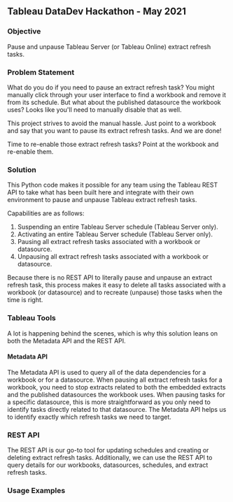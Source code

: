 ## Tableau DataDev Hackathon - May 2021

### Objective
Pause and unpause Tableau Server (or Tableau Online) extract refresh tasks.

### Problem Statement
What do you do if you need to pause an extract refresh task? You might manually 
click through your user interface to find a workbook and remove it from its
schedule. But what about the published datasource the workbook uses? Looks like
you'll need to manually disable that as well.

This project strives to avoid the manual hassle. Just point to a workbook 
and say that you want to pause its extract refresh tasks. And we are done!

Time to re-enable those extract refresh tasks? Point at the workbook and re-enable them.

### Solution
This Python code makes it possible for any team using the Tableau REST API to 
take what has been built here and integrate with their own environment to 
pause and unpause Tableau extract refresh tasks.

Capabilities are as follows:
1) Suspending an entire Tableau Server schedule (Tableau Server only).
2) Activating an entire Tableau Server schedule (Tableau Server only).
3) Pausing all extract refresh tasks associated with a workbook or datasource.
4) Unpausing all extract refresh tasks associated with a workbook or datasource.

Because there is no REST API to literally pause and unpause an extract refresh task, 
this process makes it easy to delete all tasks associated with a workbook (or datasource)
and to recreate (unpause) those tasks when the time is right.

### Tableau Tools
A lot is happening behind the scenes, which is why this solution leans on both 
the Metadata API and the REST API.

#### Metadata API
The Metadata API is used to query all of the data dependencies for a workbook or
for a datasource. When pausing all extract refresh tasks for a workbook, you need 
to stop extracts related to both the embedded extracts and the published datasources 
the workbook uses. When pausing tasks for a specific datasource, this is more straightforward 
as you only need to identify tasks directly related to that datasource.
The Metadata API helps us to identify exactly which refresh tasks we need to target.

### REST API
The REST API is our go-to tool for updating schedules and creating or deleting extract 
refresh tasks. Additionally, we can use the REST API to query details for our workbooks, 
datasources, schedules, and extract refresh tasks.

### Usage Examples

